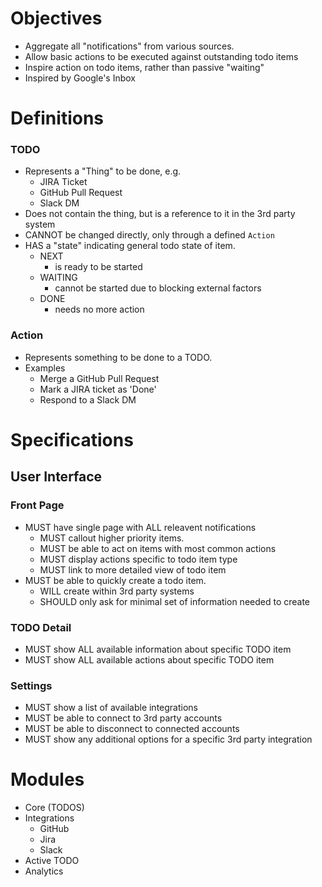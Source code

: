 # Objectives
 - Aggregate all "notifications" from various sources.
 - Allow basic actions to be executed against outstanding todo items
 - Inspire action on todo items, rather than passive "waiting"
 - Inspired by Google's Inbox

# Definitions

### TODO
  - Represents a "Thing" to be done, e.g.
    - JIRA Ticket
    - GitHub Pull Request
    - Slack DM
  - Does not contain the thing, but is a reference to it in the 3rd party system
- CANNOT be changed directly, only through a defined `Action`
- HAS a "state" indicating general todo state of item.
  - NEXT
    - is ready to be started
  - WAITING
    - cannot be started due to blocking external factors
  - DONE
    - needs no more action

### Action
  - Represents something to be done to a TODO.
  - Examples
    - Merge a GitHub Pull Request
    - Mark a JIRA ticket as 'Done'
    - Respond to a Slack DM

# Specifications
## User Interface
### Front Page
 - MUST have single page with ALL releavent notifications
    - MUST callout higher priority items.
    - MUST be able to act on items with most common actions
    - MUST display actions specific to todo item type
    - MUST link to more detailed view of todo item
 - MUST be able to quickly create a todo item.
    - WILL create within 3rd party systems
    - SHOULD only ask for minimal set of information needed to create
    
### TODO Detail
  - MUST show ALL available information about specific TODO item
  - MUST show ALL available actions about specific TODO item
    
### Settings
  - MUST show a list of available integrations
  - MUST be able to connect to 3rd party accounts
  - MUST be able to disconnect to connected accounts
  - MUST show any additional options for a specific 3rd party integration

# Modules
 - Core (TODOS)
 - Integrations
     - GitHub
     - Jira
     - Slack
 - Active TODO
 - Analytics
